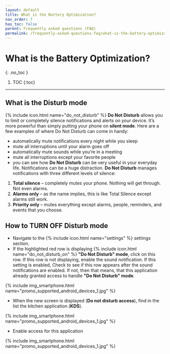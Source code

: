 ```yaml
---
layout: default
title: What is the Battery Optimization?
nav_order: 7
has_toc: false
parent: Frequently asked questions (FAQ)
permalink: /frequently-asked-questions-faq/what-is-the-battery-optimization
---
```


# What is the Battery Optimization?
{: .no_toc }

1. TOC
{:toc}

---

## What is the Disturb mode
{% include icon.html name="do_not_disturb" %} **Do Not Disturb** allows you to limit or completely silence notifications and alerts on your device. It’s more powerful than simply putting your phone on **silent mode**. Here are a few examples of where Do Not Disturb can come in handy:

- automatically mute notifications every night while you sleep
- mute all interruptions until your alarm goes off
- automatically mute sounds while you’re in a meeting
- mute all interruptions except your favorite people
- you can see how **Do Not Disturb** can be very useful in your everyday life. Notifications can be a huge distraction. **Do Not Disturb** manages notifications with three different levels of silence:

1. **Total silence** – completely mutes your phone. Nothing will get through. Not even alarms.
1. **Alarms only** – as the name implies, this is like Total Silence except alarms still work.
1. **Priority only** – mutes everything except alarms, people, reminders, and events that you choose.

## How to TURN OFF Disturb mode

- Navigate to the {% include icon.html name="settings" %} settings section. 
- If the highlighted red row is displaying {% include icon.html name="do_not_disturb_on" %} **"Do Not Disturb" mode**, click on this row. If this row is not displaying, enable the sound notification. If this setting is enabled, Check to see if this row appears after the sound notifications are enabled. If not, then that means, that this application already granted access to handle **"Do Not Disturb" mode**.

{% include img_smartphone.html name="promo_supported_android_devices_1.jpg" %}


- When the new screen is displayed (**Do not disturb access**), find in the list the kitchen application (**KDS**). 

{% include img_smartphone.html name="promo_supported_android_devices_1.jpg" %}


- Enable access for this application

{% include img_smartphone.html name="promo_supported_android_devices_1.jpg" %}
